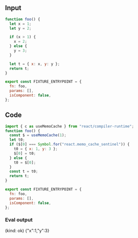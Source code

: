 
## Input

```javascript
function foo() {
  let x = 1;
  let y = 2;

  if (x > 1) {
    x = 2;
  } else {
    y = 3;
  }

  let t = { x: x, y: y };
  return t;
}

export const FIXTURE_ENTRYPOINT = {
  fn: foo,
  params: [],
  isComponent: false,
};

```

## Code

```javascript
import { c as useMemoCache } from "react/compiler-runtime";
function foo() {
  const $ = useMemoCache(1);
  let t0;
  if ($[0] === Symbol.for("react.memo_cache_sentinel")) {
    t0 = { x: 1, y: 3 };
    $[0] = t0;
  } else {
    t0 = $[0];
  }
  const t = t0;
  return t;
}

export const FIXTURE_ENTRYPOINT = {
  fn: foo,
  params: [],
  isComponent: false,
};

```
      
### Eval output
(kind: ok) {"x":1,"y":3}